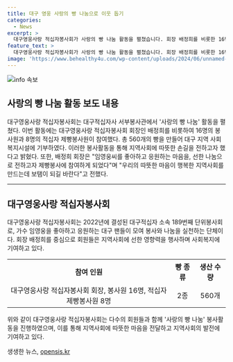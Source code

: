 ```yaml
---
title: 대구 영웅 사랑의 빵 나눔으로 이웃 돕기
categories:
  - News
excerpt: >
  대구영웅사랑 적십자봉사회가 사랑의 빵 나눔 활동을 펼쳤습니다. 회장 배정희를 비롯한 16명의 봉사원과 8명의 적십자 제빵봉사원이 참여해 560개의 빵을 만들었고, 이를 지역 사회복지시설에 전달했습니다. 배 회장은 임영웅씨를 응원하는 마음으로 봉사활동에 참여했다며, 따뜻한 마음으로 지역사회에 기여하길 바란다고 전했습니다. 대구영웅사랑 적십자봉사회는 임영웅을 좋아하는 팬들의 모임으로, 2022년 결성되어 선한 영향력을 펼치고 있습니다.
feature_text: >
  대구영웅사랑 적십자봉사회가 사랑의 빵 나눔 활동을 펼쳤습니다. 회장 배정희를 비롯한 16명의 봉사원과 8명의 적십자 제빵봉사원이 참여해 560개의 빵을 만들었고, 이를 지역 사회복지시설에 전달했습니다. 배 회장은 임영웅씨를 응원하는 마음으로 봉사활동에 참여했다며, 따뜻한 마음으로 지역사회에 기여하길 바란다고 전했습니다. 대구영웅사랑 적십자봉사회는 임영웅을 좋아하는 팬들의 모임으로, 2022년 결성되어 선한 영향력을 펼치고 있습니다.
image: 'https://www.behealthy4u.com/wp-content/uploads/2024/06/unnamed-file.png'
---
```


<p><img src="https://www.behealthy4u.com/wp-content/uploads/2024/06/unnamed-file.png" alt="info 속보" /></p>

<h2 data-ke-size="size26">사랑의 빵 나눔 활동 보도 내용</h2>

<p data-ke-size="size16">대구영웅사랑 적십자봉사회는 대구적십자사 서부봉사관에서 '사랑의 빵 나눔' 활동을 펼쳤다. 이번 활동에는 대구영웅사랑 적십자봉사회 회장인 배정희를 비롯하여 16명의 봉사원과 8명의 적십자 제빵봉사원이 참여했다. 총 560개의 빵을 만들어 대구 지역 사회복지시설에 기부하였다. 이러한 봉사활동을 통해 지역사회에 따뜻한 손길을 전하고자 했다고 밝혔다. 또한, 배정희 회장은 "임영웅씨를 좋아하고 응원하는 마음을, 선한 나눔으로 전하고자 제빵봉사에 참여하게 되었다"며 "우리의 따뜻한 마음이 행복한 지역사회를 만드는데 보탬이 되길 바란다"고 전했다.</p>

<hr>

<h2 data-ke-size="size26">대구영웅사랑 적십자봉사회</h2>

<p data-ke-size="size16">대구영웅사랑 적십자봉사회는 2022년에 결성된 대구적십자 소속 189번째 단위봉사회로, 가수 임영웅을 좋아하고 응원하는 대구 팬들이 모여 봉사와 나눔을 실천하는 단체이다. 회장 배정희를 중심으로 회원들은 지역사회에 선한 영향력을 행사하며 사회복지에 기여하고 있다.</p>

<table>
<tbody>
<tr>
<th style="text-align: center;">참여 인원</th>
<th style="text-align: center;">빵 종류</th>
<th style="text-align: center;">생산 수량</th>
</tr>
<tr>
<td style="text-align: center;">대구영웅사랑 적십자봉사회 회장, 봉사원 16명, 적십자 제빵봉사원 8명</td>
<td style="text-align: center;">2종</td>
<td style="text-align: center;">560개</td>
</tr>
</tbody>
</table>

<p data-ke-size="size16">위와 같이 대구영웅사랑 적십자봉사회는 다수의 회원들과 함께 '사랑의 빵 나눔' 봉사활동을 진행하였으며, 이를 통해 지역사회에 따뜻한 마음을 전달하고 지역사회의 발전에 기여하고 있다.</p>
생생한 뉴스, <a href="https://opensis.kr" rel="dofollow">opensis.kr</a>


